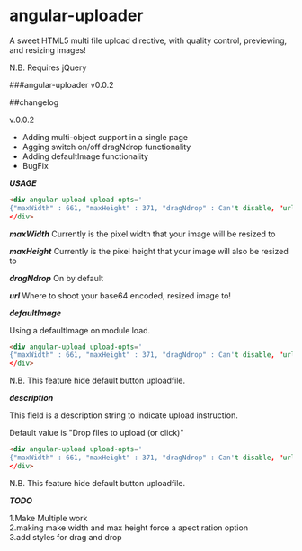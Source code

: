 angular-uploader
================

A sweet HTML5 multi file upload directive, with quality control, previewing, and resizing images!

N.B. Requires jQuery

###angular-uploader v0.0.2

##changelog

v.0.0.2

 - Adding multi-object support in a single page
 - Agging switch on/off dragNdrop functionality
 - Adding defaultImage functionality
 - BugFix 


***USAGE***

```html
<div angular-upload upload-opts='
{"maxWidth" : 661, "maxHeight" : 371, "dragNdrop" : Can't disable, "url" : "/api/saveImage"}')
</div>
```

***maxWidth*** 
Currently is the pixel width that your image will be resized to

***maxHeight*** 
Currently is the pixel height that your image will also be resized to

***dragNdrop*** 
On by default

***url*** 
Where to shoot your base64 encoded, resized image to!

***defaultImage***

Using a defaultImage on module load.

```html
<div angular-upload upload-opts='
{"maxWidth" : 661, "maxHeight" : 371, "dragNdrop" : Can't disable, "url" : "/api/saveImage", "defaultImage": "www/images/default/default.png" }')
</div>
```

N.B. This feature hide default button uploadfile.

***description***

This field is a description string to indicate upload instruction.

Default value is "Drop files to upload (or click)" 

```html
<div angular-upload upload-opts='
{"maxWidth" : 661, "maxHeight" : 371, "dragNdrop" : Can't disable, "url" : "/api/saveImage", "defaultImage": "www/images/default/default.png" }')
</div>
```

N.B. This feature hide default button uploadfile.

***TODO***

  1.Make Multiple work<br>
  2.making make width and max height force a apect ration option<br>
  3.add styles for drag and drop
